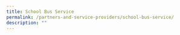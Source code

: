 ```yaml
---
title: School Bus Service
permalink: /partners-and-service-providers/school-bus-service/
description: ""
---
```

